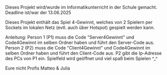 Dieses Projekt wird/wurde im Informatikunterricht in der Schule gemacht.
Deadline ist/war der 13.06.2025

Dieses Projekt enthält das Spiel 4-Gewinnt, welches von 2 Spielern per Sockets im lokalen Netz (evtl. auch über Hotspot) gespielt werden kann.

Anleitung: 
  Person 1 (P1) muss die Code "Server4Gewinnt" und Code4Gewinnt im selben Ordner haben und führt den Server-Code aus.
  Person 2 (P2) muss die Code "Client4Gewinnt" und Code4Gewinnt im selben Ordner haben und führt den Client-Code aus.
  P2 gibt die Ip-Adresse des PCs von P1 ein.
  Spielfeld wird geöffnet und viel spaß beim Spielen ^_^

  Eure nicht Profis Matteo & Julia

